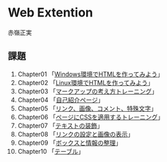 # Web Extention
赤嶺正実  

## 課題
1. Chapter01 「[Windows環境でHTMLを作ってみよう](chapter01/ch01-firsthtml-win.html)」  
2. Chapter02 「[Linux環境でHTMLを作ってみよう](chapter02/ch02-firsthtml-linux.html)」  
3. Chapter03 「[マークアップの考え方トレーニング](chapter03/ch03-markuptag1.html)」  
4. Chapter04 「[自己紹介ページ](chapter04/ch04-markuptag1.html)」  
5. Chapter05 「[リンク、画像、コメント、特殊文字](chapter05/ch05-markuptag2.html)」  
6. Chapter06 「[ページにCSSを適用するトレーニング](chapter06/index.html)」  
7. Chapter07 「[テキストの装飾](chapter07/ch07-fontsytle.html)」  
8. Chapter08 「[リンクの設定と画像の表示](chapter08/ch08-linkimg.html)」  
9. Chapter09 「[ボックスと情報の整理](chapter09/ch09-boxcss.html)」  
10. Chapter10 「[テーブル](chapter10/ch10-table.html)」  

